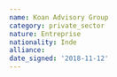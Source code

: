```yaml
---
name: Koan Advisory Group
category: private_sector
nature: Entreprise
nationality: Inde
alliance: 
date_signed: '2018-11-12'
---
```

    